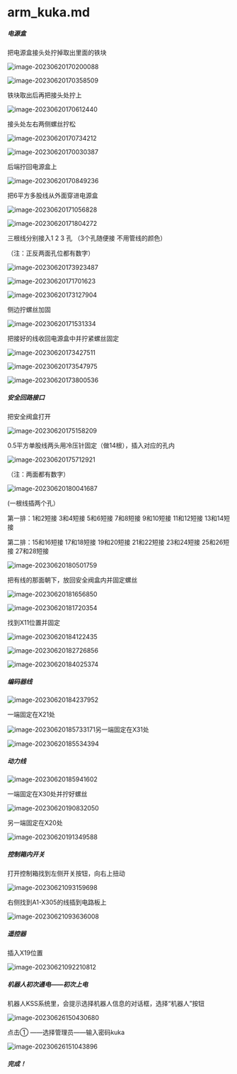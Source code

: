 # arm_kuka.md

##### 电源盒

把电源盒接头处拧掉取出里面的铁块

![image-20230620170200088](assets/arm_kuka_img/image-20230620170200088.png)

![image-20230620170358509](assets/arm_kuka_img/image-20230620170358509.png)

铁块取出后再把接头处拧上

![image-20230620170612440](assets/arm_kuka_img/image-20230620170612440.png)

接头处左右两侧螺丝拧松

![image-20230620170734212](assets/arm_kuka_img/image-20230620170734212.png)

![image-20230620170030387](assets/arm_kuka_img/image-20230620170030387.png)



后端拧回电源盒上

![image-20230620170849236](assets/arm_kuka_img/image-20230620170849236.png)

把6平方多股线从外面穿进电源盒

![image-20230620171056828](assets/arm_kuka_img/image-20230620171056828.png)

![image-20230620171804272](assets/arm_kuka_img/image-20230620171804272.png)

三根线分别接入1 2 3 孔 （3个孔随便接 不用管线的颜色）

（注：正反两面孔位都有数字）

![image-20230620173923487](assets/arm_kuka_img/image-20230620173923487.png)

![image-20230620171701623](assets/arm_kuka_img/image-20230620171701623.png)

![image-20230620173127904](assets/arm_kuka_img/image-20230620173127904.png)

侧边拧螺丝加固

![image-20230620171531334](assets/arm_kuka_img/image-20230620171531334.png)

把接好的线收回电源盒中并拧紧螺丝固定

![image-20230620173427511](assets/arm_kuka_img/image-20230620173427511.png)

![image-20230620173547975](assets/arm_kuka_img/image-20230620173547975.png)

![image-20230620173800536](assets/arm_kuka_img/image-20230620173800536.png)

##### 安全回路接口

把安全阀盒打开

![image-20230620175158209](assets/arm_kuka_img/image-20230620175158209.png)

0.5平方单股线两头用冷压针固定（做14根），插入对应的孔内

![image-20230620175712921](assets/arm_kuka_img/image-20230620175712921.png)

（注：两面都有数字）

![image-20230620180041687](assets/arm_kuka_img/image-20230620180041687.png)

(一根线插两个孔）

第一排：1和2短接  3和4短接  5和6短接  7和8短接  9和10短接  11和12短接  13和14短接 

第二排：15和16短接  17和18短接  19和20短接  21和22短接  23和24短接  25和26短接 27和28短接

![image-20230620180501759](assets/arm_kuka_img/image-20230620180501759.png)

把有线的那面朝下，放回安全阀盒内并固定螺丝

![image-20230620181656850](assets/arm_kuka_img/image-20230620181656850.png)

![image-20230620181720354](assets/arm_kuka_img/image-20230620181720354.png)

找到X11位置并固定

![image-20230620184122435](assets/arm_kuka_img/image-20230620184122435.png)

![image-20230620182726856](assets/arm_kuka_img/image-20230620182726856.png)

![image-20230620184025374](assets/arm_kuka_img/image-20230620184025374.png)

##### 编码器线

![image-20230620184237952](assets/arm_kuka_img/image-20230620184237952.png)

一端固定在X21处

![image-20230620185733171](assets/arm_kuka_img/image-20230620185733171.png)另一端固定在X31处

![image-20230620185534394](assets/arm_kuka_img/image-20230620185534394.png)

##### 动力线

![image-20230620185941602](assets/arm_kuka_img/image-20230620185941602.png)

一端固定在X30处并拧好螺丝

![image-20230620190832050](assets/arm_kuka_img/image-20230620190832050.png)

另一端固定在X20处

![image-20230620191349588](assets/arm_kuka_img/image-20230620191349588.png)

##### 控制箱内开关

打开控制箱找到左侧开关按钮，向右上扭动

![image-20230621093159698](assets/arm_kuka_img/image-20230621093159698.png)

右侧找到A1-X305的线插到电路板上

![image-20230621093636008](assets/arm_kuka_img/image-20230621093636008.png)

##### 遥控器

插入X19位置

![image-20230621092210812](assets/arm_kuka_img/image-20230621092210812.png)

##### 机器人初次通电——初次上电

机器人KSS系统里，会提示选择机器人信息的对话框，选择“机器人”按钮

![image-20230626150430680](assets/arm_kuka_img/image-20230626150430680.png)

点击① ——选择管理员——输入密码kuka

![image-20230626151043896](assets/arm_kuka_img/image-20230626151043896.png)

##### 完成！









